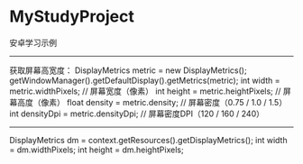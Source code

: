 # MyStudyProject
安卓学习示例

---
获取屏幕高宽度：
DisplayMetrics metric = new DisplayMetrics();
getWindowManager().getDefaultDisplay().getMetrics(metric);
int width = metric.widthPixels;     // 屏幕宽度（像素）
int height = metric.heightPixels;   // 屏幕高度（像素）
float density = metric.density;      // 屏幕密度（0.75 / 1.0 / 1.5）
int densityDpi = metric.densityDpi;  // 屏幕密度DPI（120 / 160 / 240）

---
DisplayMetrics dm = context.getResources().getDisplayMetrics();
int width = dm.widthPixels;
int height = dm.heightPixels;
